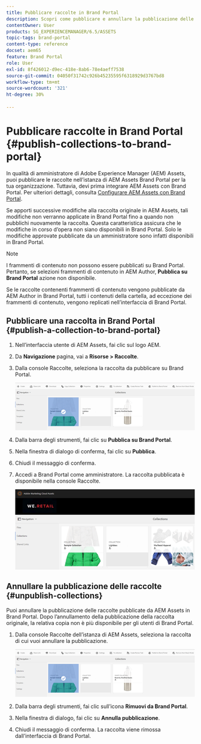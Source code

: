```yaml
---
title: Pubblicare raccolte in Brand Portal
description: Scopri come pubblicare e annullare la pubblicazione delle raccolte in Brand Portal.
contentOwner: User
products: SG_EXPERIENCEMANAGER/6.5/ASSETS
topic-tags: brand-portal
content-type: reference
docset: aem65
feature: Brand Portal
role: User
exl-id: 8f426012-d9ec-418e-8ab6-78e4aeff7538
source-git-commit: 04050f31742c926b45235595f6318929d3767bd8
workflow-type: tm+mt
source-wordcount: '321'
ht-degree: 30%

---
```


# Pubblicare raccolte in Brand Portal {#publish-collections-to-brand-portal}

In qualità di amministratore di Adobe Experience Manager (AEM) Assets, puoi pubblicare le raccolte nell’istanza di AEM Assets Brand Portal per la tua organizzazione. Tuttavia, devi prima integrare AEM Assets con Brand Portal. Per ulteriori dettagli, consulta [Configurare AEM Assets con Brand Portal](/help/assets/configure-aem-assets-with-brand-portal.md).

Se apporti successive modifiche alla raccolta originale in AEM Assets, tali modifiche non verranno applicate in Brand Portal fino a quando non pubblichi nuovamente la raccolta. Questa caratteristica assicura che le modifiche in corso d’opera non siano disponibili in Brand Portal. Solo le modifiche approvate pubblicate da un amministratore sono infatti disponibili in Brand Portal.

>[!NOTE]
>
>I frammenti di contenuto non possono essere pubblicati su Brand Portal. Pertanto, se selezioni frammenti di contenuto in AEM Author, **Pubblica su Brand Portal** azione non disponibile.
>
>Se le raccolte contenenti frammenti di contenuto vengono pubblicate da AEM Author in Brand Portal, tutti i contenuti della cartella, ad eccezione dei frammenti di contenuto, vengono replicati nell’interfaccia di Brand Portal.

## Pubblicare una raccolta in Brand Portal {#publish-a-collection-to-brand-portal}

1. Nell’interfaccia utente di AEM Assets, fai clic sul logo AEM.
1. Da **Navigazione** pagina, vai a **Risorse > Raccolte**.
1. Dalla console Raccolte, seleziona la raccolta da pubblicare su Brand Portal.

   ![select_collection](assets/select_collection.png)

1. Dalla barra degli strumenti, fai clic su **Pubblica su Brand Portal**.
1. Nella finestra di dialogo di conferma, fai clic su **Pubblica**.
1. Chiudi il messaggio di conferma.
1. Accedi a Brand Portal come amministratore. La raccolta pubblicata è disponibile nella console Raccolte.

   ![raccolta pubblicata](assets/published_collection.png)

## Annullare la pubblicazione delle raccolte {#unpublish-collections}

Puoi annullare la pubblicazione delle raccolte pubblicate da AEM Assets in Brand Portal. Dopo l’annullamento della pubblicazione della raccolta originale, la relativa copia non è più disponibile per gli utenti di Brand Portal.

1. Dalla console Raccolte dell’istanza di AEM Assets, seleziona la raccolta di cui vuoi annullare la pubblicazione.

   ![select_collection-1](assets/select_collection-1.png)

1. Dalla barra degli strumenti, fai clic sull’icona **Rimuovi da Brand Portal**.
1. Nella finestra di dialogo, fai clic su **Annulla pubblicazione**.
1. Chiudi il messaggio di conferma. La raccolta viene rimossa dall’interfaccia di Brand Portal.
